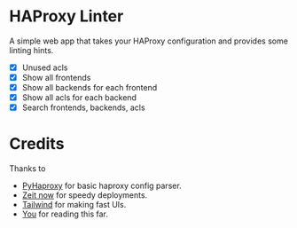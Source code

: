 # HAProxy Linter

A simple web app that takes your HAProxy configuration and provides some linting hints.

* [x] Unused acls
* [x] Show all frontends
* [x] Show all backends for each frontend
* [x] Show all acls for each backend
* [x] Search frontends, backends, acls

# Credits

Thanks to
* [PyHaproxy](https://github.com/imjoey/pyhaproxy) for basic haproxy config parser.
* [Zeit now](https://zeit.co/now) for speedy deployments.
* [Tailwind](https://tailwindcss.com/) for making fast UIs.
* [You](https://bogas04.github.io/mirror) for reading this far.